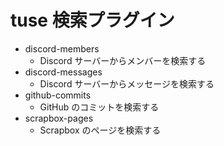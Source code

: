 # tuse 検索プラグイン

- discord-members
  - Discord サーバーからメンバーを検索する
- discord-messages
  - Discord サーバーからメッセージを検索する
- github-commits
  - GitHub のコミットを検索する
- scrapbox-pages
  - Scrapbox のページを検索する
